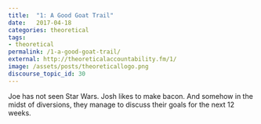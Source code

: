 ```yaml
---
title:  "1: A Good Goat Trail"
date:   2017-04-18
categories: theoretical
tags:
- theoretical
permalink: /1-a-good-goat-trail/
external: http://theoreticalaccountability.fm/1/
image: /assets/posts/theoreticallogo.png
discourse_topic_id: 30
---
```

Joe has not seen Star Wars. Josh likes to make bacon. And somehow in the midst of diversions, they manage to discuss their goals for the next 12 weeks.
<!--more-->